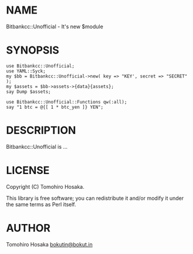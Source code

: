 # NAME

Bitbankcc::Unofficial - It's new $module

# SYNOPSIS

    use Bitbankcc::Unofficial;
    use YAML::Syck;
    my $bb = Bitbankcc::Unofficial->new( key => "KEY', secret => "SECRET" );
    my $assets = $bb->assets->{data}{assets};
    say Dump $assets;

    use Bitbankcc::Unofficial::Functions qw(:all);
    say "1 btc = @{[ 1 * btc_yen ]} YEN";

# DESCRIPTION

Bitbankcc::Unofficial is ...

# LICENSE

Copyright (C) Tomohiro Hosaka.

This library is free software; you can redistribute it and/or modify
it under the same terms as Perl itself.

# AUTHOR

Tomohiro Hosaka <bokutin@bokut.in>
